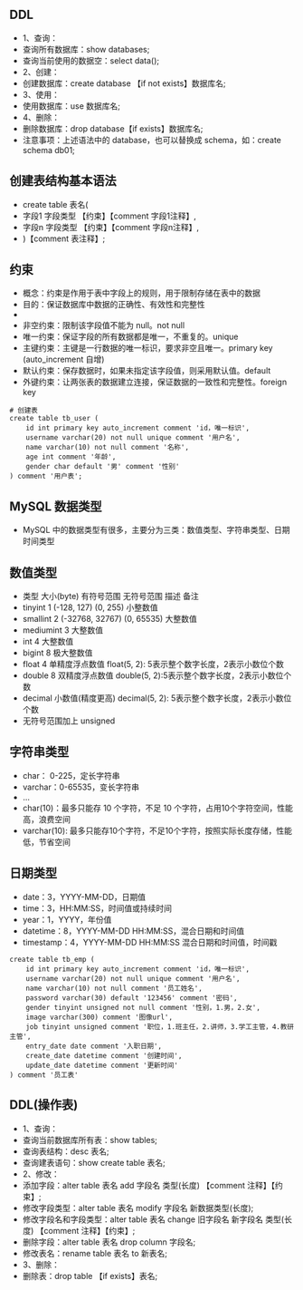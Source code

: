 ## DDL
* 1、查询：
* 查询所有数据库：show databases;
* 查询当前使用的数据空：select data();
* 2、创建：
* 创建数据库：create database 【if not exists】数据库名;
* 3、使用：
* 使用数据库：use 数据库名;
* 4、删除：
* 删除数据库：drop database【if exists】数据库名;
* 注意事项：上述语法中的 database，也可以替换成 schema，如：create schema db01;

## 创建表结构基本语法
* create table 表名(
*   字段1 字段类型 【约束】【comment 字段1注释】,
*   字段n 字段类型 【约束】【comment 字段n注释】,
* )【comment 表注释】;

## 约束
* 概念：约束是作用于表中字段上的规则，用于限制存储在表中的数据
* 目的：保证数据库中数据的正确性、有效性和完整性
*
* 非空约束：限制该字段值不能为 null。not null
* 唯一约束：保证字段的所有数据都是唯一，不重复的。unique
* 主键约束：主键是一行数据的唯一标识，要求非空且唯一。primary key (auto_increment 自增)
* 默认约束：保存数据时，如果未指定该字段值，则采用默认值。default
* 外键约束：让两张表的数据建立连接，保证数据的一致性和完整性。foreign key
```mysql
# 创建表
create table tb_user (
    id int primary key auto_increment comment 'id，唯一标识',
    username varchar(20) not null unique comment '用户名',
    name varchar(10) not null comment '名称',
    age int comment '年龄',
    gender char default '男' comment '性别'
) comment '用户表';
```

## MySQL 数据类型
* MySQL 中的数据类型有很多，主要分为三类：数值类型、字符串类型、日期时间类型

## 数值类型
* 类型          大小(byte)       有符号范围         无符号范围          描述      备注
* tinyint      1               (-128, 127)       (0, 255)        小整数值
* smallint     2               (-32768, 32767)   (0, 65535)      大整数值
* mediumint    3               大整数值
* int          4               大整数值
* bigint       8               极大整数值
* float        4               单精度浮点数值      float(5, 2): 5表示整个数字长度，2表示小数位个数
* double       8               双精度浮点数值      double(5, 2):5表示整个数字长度，2表示小数位个数
* decimal      小数值(精度更高)   decimal(5, 2): 5表示整个数字长度，2表示小数位个数
* 无符号范围加上 unsigned

## 字符串类型
* char： 0-225，定长字符串 
* varchar：0-65535，变长字符串
* ...
* char(10)：最多只能存 10 个字符，不足 10 个字符，占用10个字符空间，性能高，浪费空间
* varchar(10): 最多只能存10个字符，不足10个字符，按照实际长度存储，性能低，节省空间

## 日期类型
* date：3，YYYY-MM-DD，日期值
* time：3，HH:MM:SS，时间值或持续时间
* year：1，YYYY，年份值
* datetime：8，YYYY-MM-DD HH:MM:SS，混合日期和时间值
* timestamp：4，YYYY-MM-DD HH:MM:SS 混合日期和时间值，时间戳
```mysql
create table tb_emp (
    id int primary key auto_increment comment 'id，唯一标识',
    username varchar(20) not null unique comment '用户名',
    name varchar(10) not null comment '员工姓名',
    password varchar(30) default '123456' comment '密码',
    gender tinyint unsigned not null comment '性别，1.男，2.女',
    image varchar(300) comment '图像url',
    job tinyint unsigned comment '职位，1.班主任，2.讲师，3.学工主管，4.教研主管',
    entry_date date comment '入职日期',
    create_date datetime comment '创建时间',
    update_date datetime comment '更新时间'
) comment '员工表'
```

## DDL(操作表)
* 1、查询：
* 查询当前数据库所有表：show tables;
* 查询表结构：desc 表名;
* 查询建表语句：show create table 表名;
* 2、修改：
* 添加字段：alter table 表名 add 字段名 类型(长度) 【comment 注释】【约束】;
* 修改字段类型：alter table 表名 modify 字段名 新数据类型(长度);
* 修改字段名和字段类型：alter table 表名 change 旧字段名 新字段名 类型(长度) 【comment 注释】【约束】;
* 删除字段：alter table 表名 drop column 字段名;
* 修改表名：rename table 表名 to 新表名;
* 3、删除：
* 删除表：drop table 【if exists】表名;